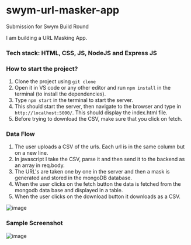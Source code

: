 # swym-url-masker-app
Submission for Swym Build Round

I am building a URL Masking App. 

### Tech stack: HTML, CSS, JS, NodeJS and Express JS

### How to start the project? 
1. Clone the project using `git clone`
2. Open it in VS code or any other editor and run `npm install` in the terminal (to install the dependencies).
3. Type `npm start` in the terminal to start the server.
4. This should start the server, then navigate to the browser and type in `http://localhost:5000/`. This should display the index.html file.
5. Before trying to download the CSV, make sure that you click on fetch.

### Data Flow 
1. The user uploads a CSV of the urls. Each url is in the same column but on a new line.
2. In javascript I take the CSV, parse it and then send it to the backend as an array in req.body.
3. The URL's are taken one by one in the server and then a mask is generated and stored in the mongoDB database.
4. When the user clicks on the fetch button the data is fetched from the mongodb data base and displayed in a table.
5. When the user clicks on the download button it downloads as a CSV.

![image](https://github.com/IshaanShettigar/swym-url-masker-app/assets/77607172/91b25c0e-737c-4737-a1c0-e9f7b8a39f1b)



### Sample Screenshot

![image](https://github.com/IshaanShettigar/swym-url-masker-app/assets/77607172/5af59521-ac47-43f0-b587-75f83f31e0b6)



